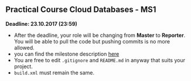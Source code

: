 ## Practical Course Cloud Databases - MS1

**Deadline: 23.10.2017 (23:59)**

- After the deadline, your role will be changing from **Master** to **Reporter**. You will be able to pull the code but pushing commits is no more allowed.
- you can find the milestone description [here](https://drive.google.com/file/d/1z5lweI6I_5XCFWQsoRSLO31UJxsUe4F-/view?usp=sharing)
- You are free to edit `.gitignore` and `README.md` in anyway that suits your project.
- `build.xml` must remain the same. 

